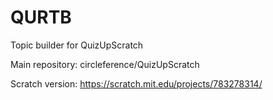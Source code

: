 # QURTB
Topic builder for QuizUpScratch

Main repository: circleference/QuizUpScratch

Scratch version: https://scratch.mit.edu/projects/783278314/
